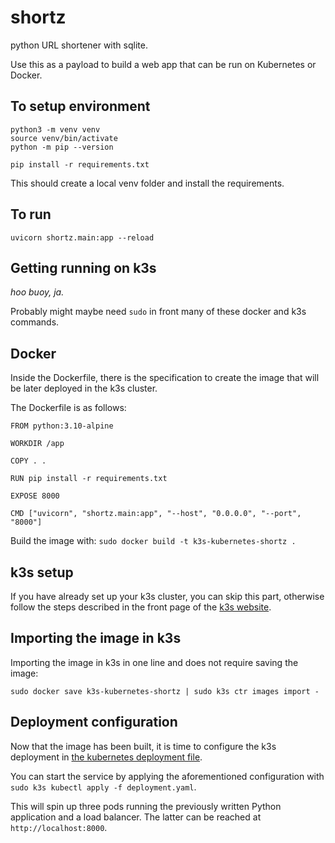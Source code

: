 # shortz
python URL shortener with sqlite.

Use this as a payload to build a web app that can be run on Kubernetes or Docker.

## To setup environment
```
python3 -m venv venv
source venv/bin/activate
python -m pip --version

pip install -r requirements.txt
```

This should create a local venv folder and install the requirements.

## To run
```
uvicorn shortz.main:app --reload
```

## Getting running on k3s

_hoo buoy, ja._

Probably might maybe need `sudo` in front many of these docker and k3s commands.

## Docker

Inside the Dockerfile, there is the specification to create the image that will be later deployed in the k3s cluster.

The Dockerfile is as follows:
```
FROM python:3.10-alpine

WORKDIR /app

COPY . .

RUN pip install -r requirements.txt

EXPOSE 8000

CMD ["uvicorn", "shortz.main:app", "--host", "0.0.0.0", "--port", "8000"]
```

Build the image with: `sudo docker build -t k3s-kubernetes-shortz .`

## k3s setup

If you have already set up your k3s cluster, you can skip this part, otherwise follow the steps described in the front page of the [k3s website](https://k3s.io/).

## Importing the image in k3s

Importing the image in k3s in one line and does not require saving the image:
```
sudo docker save k3s-kubernetes-shortz | sudo k3s ctr images import -
```
## Deployment configuration

Now that the image has been built, it is time to configure the k3s deployment in
[the kubernetes deployment file](deployment.yaml).

You can start the service by applying the aforementioned configuration with 
`sudo k3s kubectl apply -f deployment.yaml`.

This will spin up three pods running the previously written Python application and a load balancer.
The latter can be reached at `http://localhost:8000`.
